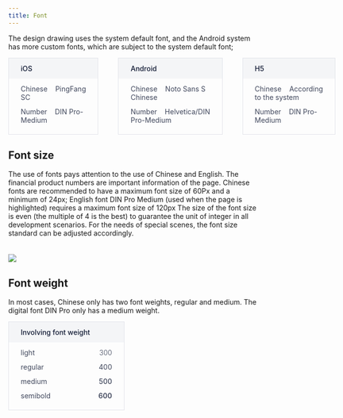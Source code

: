 ```yaml
---
title: Font
---
```


The design drawing uses the system default font, and the Android system has more custom fonts, which are subject to the system default font;

<style>
.doc-font-list{
  display: flex;
}
.doc-font-item{
  flex: 1;
  margin-right: 40px;
  padding-bottom: 20px;
  border: solid 1px #E2E4EA;
}
.doc-font-item:last-of-type{
  margin-right: 0;
}
.doc-font-title{
  padding: 12px 24px;
  background: #F4F5F7;
  font-size: 14px;
  color: #111A34;
  font-weight: 500;
}
.doc-font-text{
  float: left;
  width: 100%;
  margin-top: 12px;
  padding: 0 24px;
  font-size: 14px;
  color: #41485D;
  box-sizing: border-box;
}
.doc-font-text span.l{
  float: left;
}
.doc-font-text span.r{
  float: right;
}
.font-weight-img{
  max-width: 80% !important;
}
@media (max-width: 750px) {
  .doc-font-list{
    flex-direction: column;
  }
  .doc-font-item{
    max-width: none !important;
    margin-right: 0;
    margin-bottom: 20px;
  }
  .font-weight-img{
    max-width: 100% !important;
  }
}
</style>

<div class="doc-font-list">
  <div class="doc-font-item">
    <div class="doc-font-title">
      iOS
    </div>
    <div class="doc-font-text">
      Chinese&nbsp;&nbsp;&nbsp;&nbsp;PingFang SC
    </div>
    <div class="doc-font-text">
      Number&nbsp;&nbsp;&nbsp;&nbsp;DIN Pro-Medium
    </div>
  </div>
  <div class="doc-font-item">
    <div class="doc-font-title">
      Android
    </div>
    <div class="doc-font-text">
      Chinese&nbsp;&nbsp;&nbsp;&nbsp;Noto Sans S Chinese
    </div>
    <div class="doc-font-text">
      Number&nbsp;&nbsp;&nbsp;&nbsp;Helvetica/DIN Pro-Medium
    </div>
  </div>
  <div class="doc-font-item">
    <div class="doc-font-title">
      H5
    </div>
    <div class="doc-font-text">
      Chinese&nbsp;&nbsp;&nbsp;&nbsp;According to the system
    </div>
    <div class="doc-font-text">
      Number&nbsp;&nbsp;&nbsp;&nbsp;DIN Pro-Medium
    </div>
  </div>
</div>

## Font size

The use of fonts pays attention to the use of Chinese and English. The financial product numbers are important information of the page.
Chinese fonts are recommended to have a maximum font size of 60Px and a minimum of 24px; English font DIN Pro Medium (used when the page is highlighted) requires a maximum font size of 120px
The size of the font size is even (the multiple of 4 is the best) to guarantee the unit of integer in all development scenarios. For the needs of special scenes, the font size standard can be adjusted accordingly.
<br>  
<br> 
<img src="https://pt-starimg.didistatic.com/static/starimg/img/R1ke1asaDm1545968523580.jpg" class="font-weight-img">

## Font weight

In most cases, Chinese only has two font weights, regular and medium. The digital font DIN Pro only has a medium weight.

<div class="doc-font-list">
  <div class="doc-font-item" style="max-width:232px;">
    <div class="doc-font-title">
      Involving font weight
    </div>
    <div class="doc-font-text">
      <span class="l">light</span>
      <span class="r" style="font-weight:300;">300</span>
    </div>
    <div class="doc-font-text">
      <span class="l">regular</span>
      <span class="r" style="font-weight:400;">400</span>
    </div>
    <div class="doc-font-text">
      <span class="l">medium</span>
      <span class="r" style="font-weight:500;">500</span>
    </div>
    <div class="doc-font-text">
      <span class="l">semibold</span>
      <span class="r" style="font-weight:600;">600</span>
    </div>
  </div>
</div>